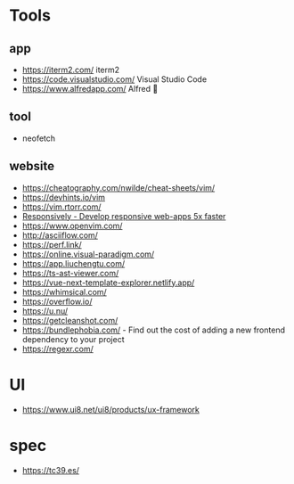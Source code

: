 # Tools

## app

- https://iterm2.com/ iterm2
- https://code.visualstudio.com/ Visual Studio Code
- https://www.alfredapp.com/ Alfred 💸

## tool

- neofetch

## website

- https://cheatography.com/nwilde/cheat-sheets/vim/
- https://devhints.io/vim
- https://vim.rtorr.com/
- [Responsively - Develop responsive web-apps 5x faster](https://github.com/manojVivek/responsively-app)
- https://www.openvim.com/
- http://asciiflow.com/
- https://perf.link/
- https://online.visual-paradigm.com/
- https://app.liuchengtu.com/
- https://ts-ast-viewer.com/
- https://vue-next-template-explorer.netlify.app/
- https://whimsical.com/
- https://overflow.io/
- https://u.nu/
- https://getcleanshot.com/
- https://bundlephobia.com/ - Find out the cost of adding a new frontend dependency to your project
- https://regexr.com/

# UI

- https://www.ui8.net/ui8/products/ux-framework

# spec

- https://tc39.es/
